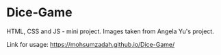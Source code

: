 # Dice-Game
HTML, CSS and JS - mini project.
Images taken from Angela Yu's project.

Link for usage: https://mohsumzadah.github.io/Dice-Game/
